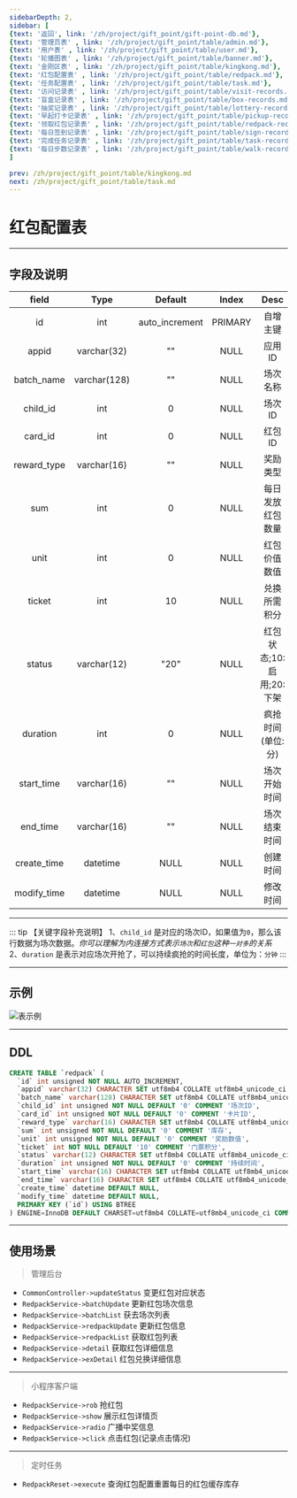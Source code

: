 ```yaml
---
sidebarDepth: 2,
sidebar: [
{text: '返回', link: '/zh/project/gift_point/gift-point-db.md'},
{text: '管理员表' , link: '/zh/project/gift_point/table/admin.md'},
{text: '用户表' , link: '/zh/project/gift_point/table/user.md'},
{text: '轮播图表' , link: '/zh/project/gift_point/table/banner.md'},
{text: '金刚区表' , link: '/zh/project/gift_point/table/kingkong.md'},
{text: '红包配置表' , link: '/zh/project/gift_point/table/redpack.md'},
{text: '任务配置表' , link: '/zh/project/gift_point/table/task.md'},
{text: '访问记录表' , link: '/zh/project/gift_point/table/visit-records.md'},
{text: '盲盒记录表' , link: '/zh/project/gift_point/table/box-records.md'},
{text: '抽奖记录表' , link: '/zh/project/gift_point/table/lottery-records.md'},
{text: '早起打卡记录表' , link: '/zh/project/gift_point/table/pickup-records.md'},
{text: '领取红包记录表' , link: '/zh/project/gift_point/table/redpack-records.md'},
{text: '每日签到记录表' , link: '/zh/project/gift_point/table/sign-records.md'},
{text: '完成任务记录表' , link: '/zh/project/gift_point/table/task-records.md'},
{text: '每日步数记录表' , link: '/zh/project/gift_point/table/walk-records.md'},
]

prev: /zh/project/gift_point/table/kingkong.md
next: /zh/project/gift_point/table/task.md
---
```


# 红包配置表

---

## 字段及说明


|    field    |     Type     |    Default     |  Index  |           Desc           |
| :---------: | :----------: | :------------: | :-----: | :----------------------: |
|     id      |     int      | auto_increment | PRIMARY |         自增主键         |
|    appid    | varchar(32)  |       ""       |  NULL   |          应用ID          |
| batch_name  | varchar(128) |       ""       |  NULL   |         场次名称         |
|  child_id   |     int      |       0        |  NULL   |          场次ID          |
|   card_id   |     int      |       0        |  NULL   |          红包ID          |
| reward_type | varchar(16)  |       ""       |  NULL   |         奖励类型         |
|     sum     |     int      |       0        |  NULL   |     每日发放红包数量     |
|    unit     |     int      |       0        |  NULL   |       红包价值数值       |
|   ticket    |     int      |       10       |  NULL   |       兑换所需积分       |
|   status    | varchar(12)  |      "20"      |  NULL   | 红包状态;10:启用;20:下架 |
|  duration   |     int      |       0        |  NULL   |    疯抢时间(单位:分)     |
| start_time  | varchar(16)  |       ""       |  NULL   |       场次开始时间       |
|  end_time   | varchar(16)  |       ""       |  NULL   |       场次结束时间       |
| create_time |   datetime   |      NULL      |  NULL   |         创建时间         |
| modify_time |   datetime   |      NULL      |  NULL   |         修改时间         |

---

::: tip 【关键字段补充说明】
1、`child_id` 是对应的场次ID，如果值为`0`，那么该行数据为场次数据。*你可以理解为内连接方式表示`场次`和`红包`这种`一对多`的关系* \
2、`duration` 是表示对应场次开抢了，可以持续疯抢的时间长度，单位为：`分钟`
:::

---

## 示例

![表示例](http://img.tzf-foryou.com/img/20220311142007.png)

---

## DDL


```sql
CREATE TABLE `redpack` (
  `id` int unsigned NOT NULL AUTO_INCREMENT,
  `appid` varchar(32) CHARACTER SET utf8mb4 COLLATE utf8mb4_unicode_ci NOT NULL DEFAULT '' COMMENT 'appid',
  `batch_name` varchar(128) CHARACTER SET utf8mb4 COLLATE utf8mb4_unicode_ci NOT NULL DEFAULT '' COMMENT '场次名称',
  `child_id` int unsigned NOT NULL DEFAULT '0' COMMENT '场次ID',
  `card_id` int unsigned NOT NULL DEFAULT '0' COMMENT '卡片ID',
  `reward_type` varchar(16) CHARACTER SET utf8mb4 COLLATE utf8mb4_unicode_ci NOT NULL DEFAULT '' COMMENT '奖励类型',
  `sum` int unsigned NOT NULL DEFAULT '0' COMMENT '库存',
  `unit` int unsigned NOT NULL DEFAULT '0' COMMENT '奖励数值',
  `ticket` int NOT NULL DEFAULT '10' COMMENT '门票积分',
  `status` varchar(12) CHARACTER SET utf8mb4 COLLATE utf8mb4_unicode_ci NOT NULL DEFAULT '20' COMMENT '10:启用;20下架',
  `duration` int unsigned NOT NULL DEFAULT '0' COMMENT '持续时间',
  `start_time` varchar(16) CHARACTER SET utf8mb4 COLLATE utf8mb4_unicode_ci NOT NULL DEFAULT '' COMMENT '红包开抢时间(EXP:14:00:00)',
  `end_time` varchar(16) CHARACTER SET utf8mb4 COLLATE utf8mb4_unicode_ci NOT NULL DEFAULT '' COMMENT '红包结束时间(EXP:14:10:00)',
  `create_time` datetime DEFAULT NULL,
  `modify_time` datetime DEFAULT NULL,
  PRIMARY KEY (`id`) USING BTREE
) ENGINE=InnoDB DEFAULT CHARSET=utf8mb4 COLLATE=utf8mb4_unicode_ci COMMENT='红包配置表';
```

---

## 使用场景

> 管理后台

- `CommonController->updateStatus` 变更红包对应状态
- `RedpackService->batchUpdate` 更新红包场次信息
- `RedpackService->batchList` 获去场次列表
- `RedpackService->redpackUpdate` 更新红包信息
- `RedpackService->redpackList` 获取红包列表
- `RedpackService->detail` 获取红包详细信息
- `RedpackService->exDetail` 红包兑换详细信息

---

> 小程序客户端

- `RedpackService->rob` 抢红包
- `RedpackService->show` 展示红包详情页
- `RedpackService->radio` 广播中奖信息
- `RedpackService->click` 点击红包(记录点击情况)

---

> 定时任务

- `RedpackReset->execute` 查询红包配置重置每日的红包缓存库存